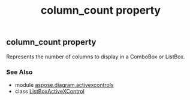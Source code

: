 ﻿---
title: column_count property
second_title: Aspose.Diagram for Python via .NET API References
description: 
type: docs
weight: 70
url: /python-net/aspose.diagram.activexcontrols/listboxactivexcontrol/column_count/
is_root: false
---

## column_count property


Represents the number of columns to display in a ComboBox or ListBox.

### See Also
* module [aspose.diagram.activexcontrols](../../)
* class [ListBoxActiveXControl](/diagram/python-net/aspose.diagram.activexcontrols/listboxactivexcontrol)

